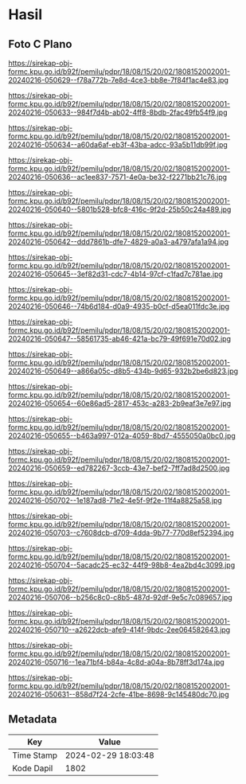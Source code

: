 # Hasil

## Foto C Plano

https://sirekap-obj-formc.kpu.go.id/b92f/pemilu/pdpr/18/08/15/20/02/1808152002001-20240216-050629--f78a772b-7e8d-4ce3-bb8e-7f84f1ac4e83.jpg

https://sirekap-obj-formc.kpu.go.id/b92f/pemilu/pdpr/18/08/15/20/02/1808152002001-20240216-050633--984f7d4b-ab02-4ff8-8bdb-2fac49fb54f9.jpg

https://sirekap-obj-formc.kpu.go.id/b92f/pemilu/pdpr/18/08/15/20/02/1808152002001-20240216-050634--a60da6af-eb3f-43ba-adcc-93a5b11db99f.jpg

https://sirekap-obj-formc.kpu.go.id/b92f/pemilu/pdpr/18/08/15/20/02/1808152002001-20240216-050636--ac1ee837-7571-4e0a-be32-f2271bb21c76.jpg

https://sirekap-obj-formc.kpu.go.id/b92f/pemilu/pdpr/18/08/15/20/02/1808152002001-20240216-050640--5801b528-bfc8-416c-9f2d-25b50c24a489.jpg

https://sirekap-obj-formc.kpu.go.id/b92f/pemilu/pdpr/18/08/15/20/02/1808152002001-20240216-050642--ddd7861b-dfe7-4829-a0a3-a4797afa1a94.jpg

https://sirekap-obj-formc.kpu.go.id/b92f/pemilu/pdpr/18/08/15/20/02/1808152002001-20240216-050645--3ef82d31-cdc7-4b14-97cf-c1fad7c781ae.jpg

https://sirekap-obj-formc.kpu.go.id/b92f/pemilu/pdpr/18/08/15/20/02/1808152002001-20240216-050646--74b6d184-d0a9-4935-b0cf-d5ea011fdc3e.jpg

https://sirekap-obj-formc.kpu.go.id/b92f/pemilu/pdpr/18/08/15/20/02/1808152002001-20240216-050647--58561735-ab46-421a-bc79-49f691e70d02.jpg

https://sirekap-obj-formc.kpu.go.id/b92f/pemilu/pdpr/18/08/15/20/02/1808152002001-20240216-050649--a866a05c-d8b5-434b-9d65-932b2be6d823.jpg

https://sirekap-obj-formc.kpu.go.id/b92f/pemilu/pdpr/18/08/15/20/02/1808152002001-20240216-050654--60e86ad5-2817-453c-a283-2b9eaf3e7e97.jpg

https://sirekap-obj-formc.kpu.go.id/b92f/pemilu/pdpr/18/08/15/20/02/1808152002001-20240216-050655--b463a997-012a-4059-8bd7-4555050a0bc0.jpg

https://sirekap-obj-formc.kpu.go.id/b92f/pemilu/pdpr/18/08/15/20/02/1808152002001-20240216-050659--ed782267-3ccb-43e7-bef2-7ff7ad8d2500.jpg

https://sirekap-obj-formc.kpu.go.id/b92f/pemilu/pdpr/18/08/15/20/02/1808152002001-20240216-050702--1e187ad8-71e2-4e5f-9f2e-11f4a8825a58.jpg

https://sirekap-obj-formc.kpu.go.id/b92f/pemilu/pdpr/18/08/15/20/02/1808152002001-20240216-050703--c7608dcb-d709-4dda-9b77-770d8ef52394.jpg

https://sirekap-obj-formc.kpu.go.id/b92f/pemilu/pdpr/18/08/15/20/02/1808152002001-20240216-050704--5acadc25-ec32-44f9-98b8-4ea2bd4c3099.jpg

https://sirekap-obj-formc.kpu.go.id/b92f/pemilu/pdpr/18/08/15/20/02/1808152002001-20240216-050706--b256c8c0-c8b5-487d-92df-9e5c7c089657.jpg

https://sirekap-obj-formc.kpu.go.id/b92f/pemilu/pdpr/18/08/15/20/02/1808152002001-20240216-050710--a2622dcb-afe9-414f-9bdc-2ee064582643.jpg

https://sirekap-obj-formc.kpu.go.id/b92f/pemilu/pdpr/18/08/15/20/02/1808152002001-20240216-050716--1ea71bf4-b84a-4c8d-a04a-8b78ff3d174a.jpg

https://sirekap-obj-formc.kpu.go.id/b92f/pemilu/pdpr/18/08/15/20/02/1808152002001-20240216-050631--858d7f24-2cfe-41be-8698-9c145480dc70.jpg


## Metadata

| Key        | Value               |
| ---------- | ------------------- |
| Time Stamp | 2024-02-29 18:03:48 |
| Kode Dapil | 1802                |




